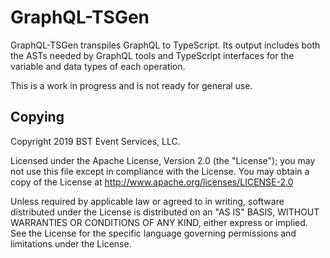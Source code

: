 # GraphQL-TSGen

GraphQL-TSGen transpiles GraphQL to TypeScript. Its output includes
both the ASTs needed by GraphQL tools and TypeScript interfaces for
the variable and data types of each operation.

This is a work in progress and is not ready for general use.


## Copying

Copyright 2019 BST Event Services, LLC.

Licensed under the Apache License, Version 2.0 (the "License");
you may not use this file except in compliance with the License.
You may obtain a copy of the License at
    http://www.apache.org/licenses/LICENSE-2.0

Unless required by applicable law or agreed to in writing, software
distributed under the License is distributed on an "AS IS" BASIS,
WITHOUT WARRANTIES OR CONDITIONS OF ANY KIND, either express or implied.
See the License for the specific language governing permissions and
limitations under the License.
